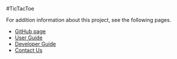#TicTacToe

For addition information about this project, see the following pages.

* [GitHub page](http://ttaomae.github.com/TicTacToe/)
* [User Guide](https://github.com/ttaomae/TicTacToe/wiki/User-Guide)
* [Developer Guide](https://github.com/ttaomae/TicTacToe/wiki/Developer-Guide)
* [Contact Us](https://github.com/ttaomae/TicTacToe/wiki/Contact-Us)